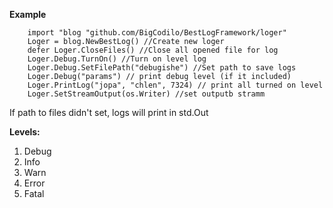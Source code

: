 **Example**

```
    import "blog "github.com/BigCodilo/BestLogFramework/loger"
    Loger = blog.NewBestLog() //Create new loger
    defer Loger.CloseFiles() //Close all opened file for log
    Loger.Debug.TurnOn() //Turn on level log
    Loger.Debug.SetFilePath("debugishe") //Set path to save logs
    Loger.Debug("params") // print debug level (if it included)
    Loger.PrintLog("jopa", "chlen", 7324) // print all turned on level
    Loger.SetStreamOutput(os.Writer) //set outputb stramm

```
 If path to files didn't set, logs will print in std.Out
 
 **Levels:**
 
 <ol>
 <li>Debug</li>
 <li>Info</li>
 <li>Warn</li>
 <li>Error</li>
 <li>Fatal</li>
 </ol>